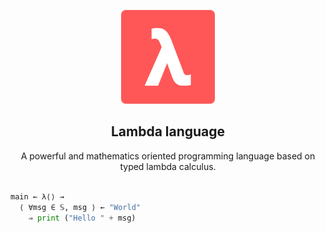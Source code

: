 <p align="center">
  <a href="" rel="noopener">
  <img width=150px height=150px src="../logo.png" alt="Project logo"></a>
</p>

<h2 align="center"><b>Lambda language</b></h2>


<p align="center"> 
  A powerful and mathematics oriented programming language based on typed lambda calculus.
  <br /><br />
</p>

```py
main ← λ⟨⟩ →
  ⟨ ∀msg ∈ 𝕊, msg ⟩ ← "World"
    ⇒ print ("Hello " + msg)
```
